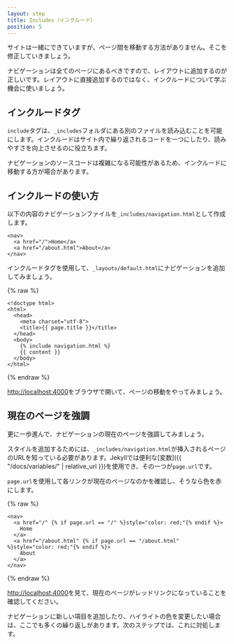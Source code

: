 ```yaml
---
layout: step
title: Includes（インクルード）
position: 5
---
```

<!-- ---
layout: step
title: Includes
position: 5
--- -->

サイトは一緒にできていますが、ページ間を移動する方法がありません。そこを修正していきましょう。

<!-- The site is coming together; however, there's no way to navigate between
pages. Let's fix that. -->

ナビゲーションは全てのページにあるべきですので、レイアウトに追加するのが正しいです。レイアウトに直接追加するのではなく、インクルードについて学ぶ機会に使いましょう。

<!-- Navigation should be on every page so adding it to your layout is the correct
place to do this. Instead of adding it directly to the layout, let's use this
as an opportunity to learn about includes. -->

## インクルードタグ
<!-- ## Include tag -->

`include`タグは、`_includes`フォルダにある別のファイルを読み込むことを可能にします。インクルードはサイト内で繰り返されるコードを一つにしたり、読みやすさを向上させるのに役立ちます。

<!-- The `include` tag allows you to include content from another file stored
in an `_includes` folder. Includes are useful for having a single source for
source code that repeats around the site or for improving the readability. -->

ナビゲーションのソースコードは複雑になる可能性があるため、インクルードに移動する方が場合があります。

<!-- Navigation source code can get complex so sometimes it's nice to move it into an
include.  -->

## インクルードの使い方
<!-- ## Include usage -->

以下の内容のナビゲーションファイルを`_includes/navigation.html`として作成します。

<!-- Create a file for the navigation at `_includes/navigation.html` with the
following content: -->

```liquid
<nav>
  <a href="/">Home</a>
  <a href="/about.html">About</a>
</nav>
```

インクルードタグを使用して、`_layouts/default.html`にナビゲーションを追加してみましょう。

<!-- Try using the include tag to add the navigation to `_layouts/default.html`: -->

{% raw %}
```liquid
<!doctype html>
<html>
  <head>
    <meta charset="utf-8">
    <title>{{ page.title }}</title>
  </head>
  <body>
    {% include navigation.html %}
    {{ content }}
  </body>
</html>
```
{% endraw %}

<a href="http://localhost:4000" target="_blank" data-proofer-ignore>http://localhost:4000</a>をブラウザで開いて、ページの移動をやってみましょう。

<!-- Open <a href="http://localhost:4000" target="_blank" data-proofer-ignore>http://localhost:4000</a>
in your browser and try switching between the pages. -->

## 現在のページを強調
<!-- ## Current page highlighting -->

更に一歩進んで、ナビゲーションの現在のページを強調してみましょう。

<!-- Let's take this a step further and highlight the current page in the navigation. -->

スタイルを追加するためには、`_includes/navigation.html`が挿入されるページのURLを知っている必要があります。Jekyllでは便利な[変数]({{ "/docs/variables/" | relative_url }})を使用でき、その一つが`page.url`です。

<!-- `_includes/navigation.html` needs to know the URL of the page it's inserted into
so it can add styling. Jekyll has useful [variables](/docs/variables/) available
one of which is `page.url`. -->

`page.url`を使用して各リンクが現在のページなのかを確認し、そうなら色を赤にします。

<!-- Using `page.url` you can check if each link is the current page and color it red
if true: -->

{% raw %}
```liquid
<nav>
  <a href="/" {% if page.url == "/" %}style="color: red;"{% endif %}>
    Home
  </a>
  <a href="/about.html" {% if page.url == "/about.html" %}style="color: red;"{% endif %}>
    About
  </a>
</nav>
```
{% endraw %}

<a href="http://localhost:4000" target="_blank" data-proofer-ignore>http://localhost:4000</a>を見て、現在のページがレッドリンクになっていることを確認してください。

<!-- Take a look at <a href="http://localhost:4000" target="_blank" data-proofer-ignore>http://localhost:4000</a>
and see your red link for the current page. -->

ナビゲーションに新しい項目を追加したり、ハイライトの色を変更したい場合は、ここでも多くの繰り返しがあります。次のステップでは、これに対処します。

<!-- There's still a lot of repetition here if you wanted to add a new item to the
navigation or change the highlight color. In the next step we'll address this. -->
